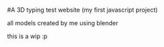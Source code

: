 #A 3D typing test website
(my first javascript project)

all models created by me using blender

this is a wip :p
